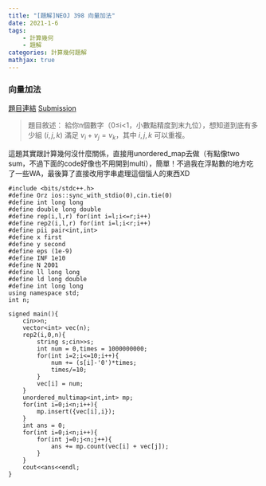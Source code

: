 ```yaml
---
title: "[題解]NEOJ 398 向量加法"
date: 2021-1-6
tags: 
    - 計算幾何
    - 題解
categories: 計算幾何題解
mathjax: true
---
```


### 向量加法
<!--more-->
[題目連結](https://neoj.sprout.tw/problem/398/)
[Submission](https://neoj.sprout.tw/challenge/178462/)

> 題目敘述：
> 給你n個數字（0≤i<1，小數點精度到末九位），想知道到底有多少組 $(i,j,k)$ 滿足 $v_i+v_j=v_k$，其中 $i,j,k$ 可以重複。

這題其實跟計算幾何沒什麼關係，直接用unordered_map去做（有點像two sum，不過下面的code好像也不用開到multi），簡單！不過我在浮點數的地方吃了一些WA，最後算了直接改用字串處理這個惱人的東西XD

```cpp=
#include <bits/stdc++.h>
#define Orz ios::sync_with_stdio(0),cin.tie(0)
#define int long long
#define double long double
#define rep(i,l,r) for(int i=l;i<=r;i++)
#define rep2(i,l,r) for(int i=l;i<r;i++)
#define pii pair<int,int>
#define x first
#define y second
#define eps (1e-9)
#define INF 1e10
#define N 2001
#define ll long long
#define ld long double
#define int long long
using namespace std;
int n;

signed main(){
    cin>>n;
    vector<int> vec(n);
    rep2(i,0,n){
        string s;cin>>s;
        int num = 0,times = 1000000000;
        for(int i=2;i<=10;i++){
            num += (s[i]-'0')*times;
            times/=10;
        }
        vec[i] = num;
    }
    unordered_multimap<int,int> mp;
    for(int i=0;i<n;i++){
        mp.insert({vec[i],i});
    }
    int ans = 0;
    for(int i=0;i<n;i++){
        for(int j=0;j<n;j++){
            ans += mp.count(vec[i] + vec[j]);
        }
    }
    cout<<ans<<endl;
}
```

